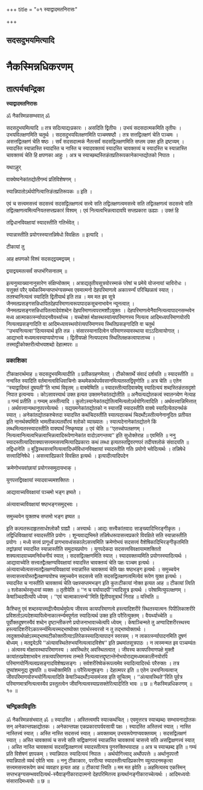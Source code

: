 +++
title = "०१ स्याद्वादमतनिरासः"

+++


## सदसदुभयमित्यादि

# **नैकस्मिन्नधिकरणम्**

## **तात्पर्यचन्द्रिका**

**स्याद्वादमतनिरासः**

ॐ नैकस्मिन्नसम्भवात् ॐ

सदसदुभयमित्यादि ॥ तत्र सदित्याद्यःप्रकारः । असदिति द्वितीयः । उभयं सदसदात्मकमिति तृतीयः । उभयविलक्षणमिति चतुर्थः । सदसदुभयविलक्षणमिति पञ्चमषष्ठौ । तत्र सत्तद्विलक्षणं चेति पञ्चमः । असत्तद्विलक्षणं चेति षष्ठः । सर्वं सदसदात्मकं नैतत्सर्वं सदसद्विलक्षणमिति सप्तम उक्त इति द्रष्टव्यम् । स्यादस्ति स्यान्नास्ति स्यादस्ति च नास्ति च स्यादवक्तव्यं स्यादस्ति चावक्तव्यं च स्यादस्ति च स्यान्नास्ति चावक्तव्यं चेति हि क्षपणका आहुः । अत्र च स्याच्छब्दस्तिङंतप्रतिरूपकानेकान्तद्योतको निपातः ।

यथाऽहुर्

वाक्येष्वनेकांतद्योतीगम्यं प्रतिविशेषणम् ।

स्यान्निपातोऽर्थयोगित्वात्तिङंतप्रतिरूपकः ॥ इति ।

एवं च सत्त्वमसत्त्वं सदसत्त्वं सदसद्विलक्षणत्वं सत्त्वे सति तद्विलक्षणत्वमसत्त्वे सति तद्विलक्षणत्वं सदसत्त्वे सति तद्विलक्षणत्वमित्यनियतसप्तप्रकारं विश्वम् । एवं नित्यत्वभिन्नत्वादावपि सप्तप्रकारा ऊह्याः । उक्तं हि

तद्विधानविवक्षायां स्यादस्तीति गतिर्भवेत् ।

स्यान्नास्तीति प्रयोगस्स्यात्तन्निषेधो विवक्षितः ॥ इत्यादि ।

टीकायां तु

आह क्षपणको विश्वं सदसद्द्वयमद्वयम् ।

द्वयाद्वयमतत्सर्वं सप्तभंगिसनातम् ॥

इत्यनुव्याख्यानानुसारेण संक्षिप्योक्तम् । अत्राद्यतृतीयसूत्रयोरस्माकं परेषां च प्रमेये योजनायां चाविरोधः । यत्तूक्तं परैर् यथैकस्मिन्सप्तभंग्यसम्भव एवमात्मनो देहपरिमाणत्वे अकार्त्स्न्यं परिच्छिन्नत्वं स्यात् । ततश्चानित्यत्वं स्यादिति द्वितीयार्थ इति तन्न । मम मत इव सूत्रे जैनमतप्रसङ्गसन्निधापितदेहपरिमाणत्वरूपापादकसूचनाभावेन न्यूनत्वात् । जैनमतप्रसङ्गसन्निधापितत्वादेवंशब्देन देहपरिमाणत्वपरामर्शोऽयुक्तः । देहपरिमाणत्वेनैवानित्यत्वापादनसम्भवेन मध्य आत्माकार्त्स्न्यापादनवैयर्थ्याच्च । यच्चोक्तं मोक्षस्थस्यांत्यपरिमाणस्य नित्यत्व आदिमध्यपरिमाणयोरपि नित्यत्वप्रसङ्गादिति वा आदिमध्यावस्थयोरंत्यपरिमाणस्य स्थितिप्रसङ्गादिति वा चतुर्थ ‘‘उभयनित्यत्वा’’दित्यस्यार्थ इति तन्न । संसारस्यानादित्वेन परिमाणस्यावस्थाया वाऽऽदित्वायोगात् । आद्याभावे मध्यमत्वस्याप्ययोगाच्च । द्वितीयपक्षे नित्यपदस्य स्थितिलक्षकत्वापाताच्च । तस्माट्टीकोक्तरीत्योभयशब्दो देहात्मपरः ॥

### **प्रकाशिका**

टीकाक्षरार्थमाह ॥ सदसदुभयमित्यादीति ॥ प्रतीकग्रहणमेतत् । टीकोक्तार्थे संवादं दर्शयति ॥ स्यादस्तीति ॥ नन्वस्ति स्यादिति वर्तमानत्वविधिवाचिनोः कथमेकार्थपर्यवसानमित्यतस्तद्विवृणोति ॥ अत्र चेति ॥ एतेन ‘‘स्याद्वादिमतं दूषयती’’ति भाष्यं विवृतम् ॥ वाक्येष्विति ॥ स्यादस्तीत्यादिवाक्येषु स्यादित्ययं शब्दस्तिङंतसदृशो निपात इत्यन्वयः । कोऽसावस्यार्थ उक्त इत्यत उक्तमनेकांतद्योतीति ॥ अनैयत्यद्योतकत्वं स्वातन्त्र्येण नेत्याह ॥ गम्यं प्रतीति ॥ गम्यम् अस्तीत्यादि । कुतोऽस्यानेकांतद्योतित्वमित्यतोऽर्थयोगित्वादिति । अर्थवत्त्वान्निमित्तात् । अर्थवत्त्वान्यथानुपपत्त्येत्यर्थः । यद्ययमनेकांतद्योतको न स्यात्तर्हि स्यादस्तीति वाक्ये स्यादित्येतदनर्थकं स्यात् । अनेकांतद्योतकश्चेत्तदा स्यादस्ति कथंचिदस्तीति स्यात्पदात्कथं चिदर्थोऽस्तीत्यनेनानूदितः प्रतीयत इति नानर्थक्यमिति भामतीकल्पतर्वोरयं श्लोको व्याख्यातः । स्यात्पदेनानेकांतद्योतने किं लब्धमित्यतस्स्यादस्तीति वाक्यार्थं निष्कृष्याह ॥ एवं चेति ॥ ‘‘एतच्चोपलक्षणम् । नित्यत्वानित्यत्वभिन्नत्वाभिन्नत्वादिरूपेणानेकांत वादोऽवगन्तव्य’’ इति सुधोक्तेराह ॥ एवमिति ॥ ननु स्यादस्तीत्यादिवाक्यात्सत्त्वमसत्त्वमित्यादिप्रकाराः कथं लब्धा इत्यतस्तद्विवरणपरं तदीयश्लोकं संवादयति ॥ तद्विधानेति ॥ बुद्धिस्थसत्त्वनित्यत्वादिधर्मविधानविवक्षायां स्यादस्तीति गतिः प्रयोगो भवेदित्यर्थः । तन्निषेधे सत्त्वादिनिषेधे । असत्त्वादिप्रकारे विवक्षित इत्यर्थः । इत्यादीत्यादिपदेन

क्रमेणोभयवांछायां प्रयोगस्समुदायभाक् ।

युगपत्तद्विवक्षायां स्यादवाच्यमशक्तितः ।

आद्यावाच्यविवक्षायां पञ्चमो भङ्ग इष्यते ।

अंत्यावाच्यविवक्षायां षष्ठभङ्गसमुद्भवः ।

समुच्चयेन युक्तश्च सप्तमो भङ्ग इष्यत ॥

इति कल्पतरूदाहृतसार्धश्लोकौ ग्राह्यौ । अस्यार्थः । आद्यः सत्त्वैकांतवादः साङ्ख्यादिभिरङ्गीकृतः । तद्विधिविवक्षायां स्यादस्तीति प्रयोगः । शून्यवाद्यभिमते तन्निषेधरूपासत्त्वप्रकारे विवक्षिते सति स्यान्नास्तीति प्रयोगः । मध्ये सत्त्वं प्रागूर्ध्वं प्रागभावध्वंसकालेऽसत्त्वमिति क्रमेणोभयं सदसत्त्वं वैशेषिकादिभिरङ्गीकृतमिति तद्वांछायां स्यादस्ति स्यान्नास्तीति समुदायप्रयोगः । युगपदेकदा सदसत्त्वविवक्षायामशक्तितो शक्यत्वादवाच्यमनिर्वचनीयं स्यात् । सदसद्विलक्षणमिति स्यात् । स्यादवक्तव्यमिति प्रयोगस्स्यादित्यर्थः । आद्यावाच्येति सत्त्वतद्वैलक्षण्यविवक्षायां स्यादस्ति चावक्तव्यं चेति पक्षः पञ्चम इत्यर्थः । अंत्यावाच्येत्यसत्त्वतद्वैलक्षण्यविवक्षायां स्यान्नास्ति चावक्तव्यं चेति पक्षः षष्ठभङ्ग इत्यर्थः । समुच्चयेन सत्त्वासत्त्वयोस्तद्वैलक्षण्ययोश्च समुच्चयेन सदसत्त्वे सति सदसद्विलक्षणत्वमित्येवं रूपेण युक्त इत्यर्थः । स्यादस्ति च नास्तीति चावक्तव्यं चेति पक्षस्सप्तमभङ्ग इति कुतःटीकायां नोक्त इत्यत आह ॥ टीकायां त्विति ॥ श्लोकार्थस्सुधायां व्यक्तः ॥ तृतीयेति ॥ ‘‘न च पर्यायादपी’’त्यादिसूत्र इत्यर्थः । परेषामित्युपलक्षणम् । केषाञ्चिदपीत्यपि ध्येयम् । ‘‘एवं चात्माकार्त्स्न्य’’मिति द्वितीयसूत्रार्थं निराह ॥ यत्त्विति ॥

कैश्चित्तु एवं शब्दस्यास्मद्रीत्यैवार्थमुपेत्य जीवस्य कायपरिमाणत्वे हस्त्यादिशरीरे स्थितस्यात्मनः पिपीलिकाशरीरे प्रविशतोऽल्पदेशव्यापित्वेनाकार्त्स्न्यमपूर्णता स्यादित्यर्थ उक्त इति परैरित्युक्तम् । वैयर्थ्याच्चेति ॥ पूर्वोक्तदूषणस्यैवं शब्देन दृष्टान्तीकरणे प्रयोजनाभावाच्चेत्यपि ध्येयम् । केषाञ्चिन्मते तु अण्वादिशरीरस्थस्य हस्त्यादिशरीरेऽकार्त्स्न्यमित्यस्मद्भाष्योक्त एवार्थस्स्वरसो न तु तद्भाष्योक्तार्थः । त्वदुक्तार्थपक्षेऽस्मद्भाष्यटीकोक्तरीत्याऽतिरेकस्स्यादित्यापादनं स्वरसम् । न त्वकार्त्स्न्यापादनमिति दूषणं बोध्यम् । मतद्वयेऽपि ‘‘अंत्यावस्थितेरुभयनित्यत्वादविशेष’’ इति प्रथमांतसूत्रपाठः । न त्वस्मन्मत इव पञ्चम्यंतः । अंत्यस्य मोक्षावस्थापरिमाणस्य । अवस्थितेर् अवस्थितत्वात् । जीवस्य कायपरिमाणपक्षे मुक्तौ कायांतरप्रवेशाभावेन तत्रत्यपरिमाणस्य तन्मते नित्यत्वात्तद्दृष्टान्तेनोभयोराद्यमध्यमकालीनयोरपि परिमाणयोर्नित्यत्वप्रसङ्गादविशेषप्रसङ्गः । सर्वशरीरेष्वेकरूपत्वमेव स्यादित्यादिरर्थः परैरुक्तः । तत्र दूष्यांशमनूद्य दूषयति ॥ यच्चोक्तमिति ॥ परैरित्यनुषङ्गः । देहात्मपर इति ॥ एतेन उभयनित्यत्वाज् जीवपरिमाणयोरुभयोर्नित्यत्वादिति केषाञ्चिदर्थोऽप्यसमंजस इति सूचितम् । ‘‘अंत्यावस्थिते’’रिति पूर्वत्र परिमाणमात्रनित्यत्वस्यैव प्रस्तुतत्वेन जीवनित्यत्वस्याप्रसक्तेरित्यादेरिति भावः ॥ छ ॥ नैकस्मिन्नधिकरणम् ॥ १० ॥

### **चन्द्रिकाविवृतिः**

ॐ नैकस्मिन्नसंभवात् ॐ ॥ स्यादस्ति । अस्तित्त्वमपि स्यात्कथंचित् । एवमुत्तरत्र स्याच्छब्दः सम्भावनाद्योतकः सन् अनेकान्तपक्षद्योतकः । अनेकान्तपक्ष एकप्रकारापर्यवसायी पक्षः । स्यादस्ति अस्तित्त्वं स्यात् । नास्ति नास्तित्त्वं स्यात् । अस्ति नास्ति सदसत्त्वं स्यात् । अवक्तव्यम् उभयरूपेणाप्यवक्तव्यम् । सदसद्विलक्षणं स्यात् । अस्ति चावक्तव्यं च सत्त्वे सति सद्विाक्षणत्त्वं स्यान्नास्ति चावक्तव्यं चासत्त्वे सति असद्विाक्षणत्त्वं स्यात् । अस्ति नास्ति चावक्तव्यं सदसद्विलक्षणत्त्वं स्यादस्तीत्यत्र पुनरुक्तिभयादाह ॥ अत्र च स्याच्छब्द इति ॥ गम्यं प्रति विशेषणं ज्ञापकम् । स्यान्निपातः स्यादित्ययं निपातः । अर्थयोगित्त्वाद् अर्थोपपत्तेः ॥ अर्थानुपपत्तौ स्यान्निपातो व्यर्थ एवेति भावः ॥ ननु टीकाकारः, पररीत्या स्यादस्तीत्यादिप्रकारेण व्युत्पादनमकृत्वा सत्त्वमसत्त्वरूपेण कथं व्यवहार इत्यत आह ॥ टीकायां त्त्विति ॥ मम मत इवेति ॥ अहमित्यस्य एकस्मिन् सप्तभङ्ग्यसम्भववदित्यर्थ-स्यैवाङ्गीकारादात्मनो देहपरिमितत्त्व इत्यर्थानङ्गीकाराच्चेत्यर्थः । आदिमध्ययोः संसारादिमध्ययोः ॥ छ ॥

